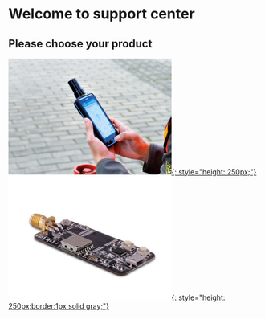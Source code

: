 # Welcome to support center

## Please choose your product

 [![](images/d303.png){: style="height: 250px;"} ](/d303-docs)
 [![](images/rtk-board.png){: style="height: 250px;border:1px solid gray;"} ](/rtk-board)
